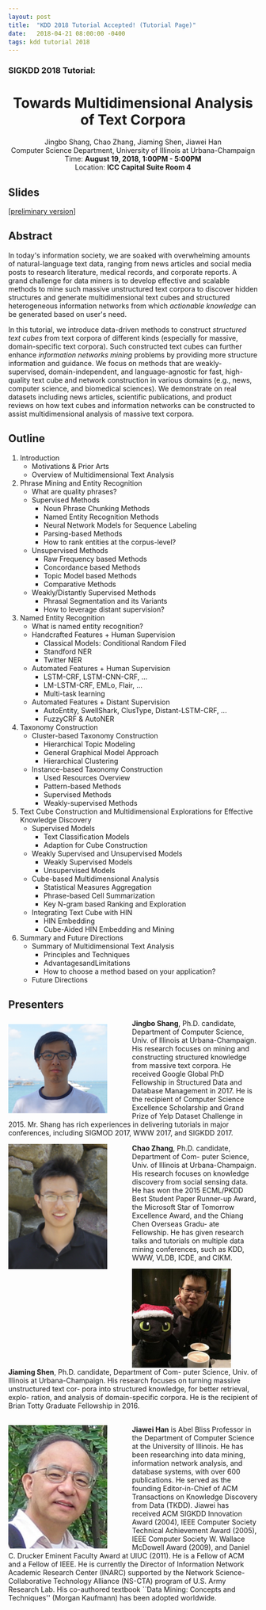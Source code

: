 ```yaml
---
layout: post
title:  "KDD 2018 Tutorial Accepted! (Tutorial Page)"
date:   2018-04-21 08:00:00 -0400
tags: kdd tutorial 2018
---
```


### SIGKDD 2018 Tutorial:
<center>
<h1>
Towards Multidimensional Analysis of Text Corpora
</h1>
Jingbo Shang, Chao Zhang, Jiaming Shen, Jiawei Han<br/>
Computer Science Department, University of Illinois at Urbana-Champaign<br/>
Time: <b>August 19, 2018, 1:00PM - 5:00PM</b><br/>
Location: <b>ICC Capital Suite Room 4</b><br/>
</center>

## Slides

[[preliminary version](https://www.dropbox.com/s/0ca5wjwutzrioie/kdd18-tutorial-slides.pdf?dl=0)]

## Abstract

In today's information society, we are soaked with overwhelming amounts of natural-language text data, ranging from news articles and social media posts to research literature, medical records, and corporate reports. 
A grand challenge for data miners is to develop effective and scalable methods to mine such massive unstructured text corpora to discover hidden structures and generate  multidimensional text cubes and structured heterogeneous information networks from which *actionable knowledge* can be generated based on user's need.
 
In this tutorial, we introduce data-driven methods to construct *structured text cubes*
from text corpora of different kinds (especially for massive, domain-specific text corpora).
Such constructed text cubes can further enhance *information networks mining* problems by providing more structure information and guidance.
We focus on methods that are weakly-supervised, domain-independent, and language-agnostic for fast, high-quality text cube and network construction in various domains (e.g., news, computer science, and biomedical sciences). We demonstrate on real datasets including news articles, scientific publications, and product reviews on how text cubes and information networks can be constructed to assist multidimensional analysis of massive text corpora.

## Outline

1. Introduction
    - Motivations & Prior Arts
    - Overview of Multidimensional Text Analysis
2. Phrase Mining and Entity Recognition
    - What are quality phrases?
    - Supervised Methods
        * Noun Phrase Chunking Methods
        * Named Entity Recognition Methods
        * Neural Network Models for Sequence Labeling
        * Parsing-based Methods
        * How to rank entities at the corpus-level?
    - Unsupervised Methods
        * Raw Frequency based Methods
        * Concordance based Methods
        * Topic Model based Methods
        * Comparative Methods
    - Weakly/Distantly Supervised Methods
        * Phrasal Segmentation and its Variants
        * How to leverage distant supervision?
3. Named Entity Recognition
    - What is named entity recognition?
    - Handcrafted Features + Human Supervision
        * Classical Models: Conditional Random Filed
        * Standford NER
        * Twitter NER
    - Automated Features + Human Supervision
        * LSTM-CRF, LSTM-CNN-CRF, ...
        * LM-LSTM-CRF, EMLo, Flair, ...
        * Multi-task learning
    - Automated Features + Distant Supervision
        * AutoEntity, SwellShark, ClusType, Distant-LSTM-CRF, ...
        * FuzzyCRF & AutoNER
4. Taxonomy Construction
    - Cluster-based Taxonomy Construction
        * Hierarchical Topic Modeling
        * General Graphical Model Approach
        * Hierarchical Clustering
    - Instance-based Taxonomy Construction
        * Used Resources Overview
        * Pattern-based Methods
        * Supervised Methods
        * Weakly-supervised Methods
5. Text Cube Construction and Multidimensional Explorations for Effective Knowledge Discovery 
    - Supervised Models
        * Text Classification Models
        * Adaption for Cube Construction
    - Weakly Supervised and Unsupervised Models
        * Weakly Supervised Models
        * Unsupervised Models
    - Cube-based Multidimensional Analysis
        * Statistical Measures Aggregation
        * Phrase-based Cell Summarization
        * Key N-gram based Ranking and Exploration
    - Integrating Text Cube with HIN
        * HIN Embedding
        * Cube-Aided HIN Embedding and Mining
6. Summary and Future Directions
    - Summary of Multidimensional Text Analysis
        * Principles and Techniques
        * AdvantagesandLimitations
        * How to choose a method based on your application?
    - Future Directions

## Presenters

<img align="left" img src="/img/BIO/jingbo.jpg" alt="Drawing" style="width: 200px;margin-right:50px;margin-top:10px"/>**Jingbo Shang**, Ph.D. candidate, Department of Computer Science, Univ. of Illinois at Urbana-Champaign. His research focuses on mining and constructing structured knowledge from massive text corpora. He received Google Global PhD Fellowship in Structured Data and Database Management in 2017. He is the recipient of Computer Science Excellence Scholarship and Grand Prize of Yelp Dataset Challenge in 2015. Mr. Shang has rich experiences in delivering tutorials in major conferences, including SIGMOD 2017, WWW 2017, and SIGKDD 2017.

<img align="left" img src="/img/BIO/chao.jpg" alt="Drawing" style="width: 200px;margin-right:50px;"/>**Chao Zhang**, Ph.D. candidate, Department of Com- puter Science, Univ. of Illinois at Urbana-Champaign. His research focuses on knowledge discovery from social sensing data. He has won the 2015 ECML/PKDD Best Student Paper Runner-up Award, the Microsoft Star of Tomorrow Excellence Award, and the Chiang Chen Overseas Gradu- ate Fellowship. He has given research talks and tutorials on multiple data mining conferences, such as KDD, WWW, VLDB, ICDE, and CIKM.


<img align="left" img src="/img/BIO/jiaming.jpeg" alt="Drawing" style="width: 200px;margin-right:50px;"/>**Jiaming Shen**, Ph.D. candidate, Department of Com- puter Science, Univ. of Illinois at Urbana-Champaign. His research focuses on turning massive unstructured text cor- pora into structured knowledge, for better retrieval, explo- ration, and analysis of domain-specific corpora. He is the recipient of Brian Totty Graduate Fellowship in 2016.
<br/>
<br/>

<img align="left" img src="/img/BIO/hanj.jpg" alt="Drawing" style="width: 200px;margin-right:50px;"/>**Jiawei Han** is Abel Bliss Professor in the Department of Computer Science at the University of Illinois. He has been researching into data mining, information network analysis, and database systems, with over 600 publications. He served as the founding Editor-in-Chief of ACM Transactions on Knowledge Discovery from Data (TKDD). Jiawei has received ACM SIGKDD Innovation Award (2004), IEEE Computer Society Technical Achievement Award (2005), IEEE Computer Society W. Wallace McDowell Award (2009), and Daniel C. Drucker Eminent Faculty Award at UIUC (2011). He is a Fellow of ACM and a Fellow of IEEE. He is currently the Director of Information Network Academic Research Center (INARC) supported by the Network Science-Collaborative Technology Alliance (NS-CTA) program of U.S. Army Research Lab. His co-authored textbook ``Data Mining: Concepts and Techniques'' (Morgan Kaufmann) has been adopted worldwide.